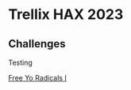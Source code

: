 # Trellix HAX 2023

## Challenges

Testing

[Free Yo Radicals I](./pwn/Free%20Yo%20Radicals%20I.md)
